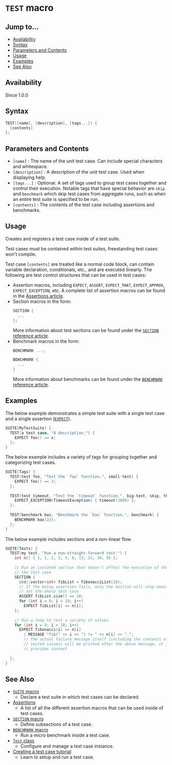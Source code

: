 # `TEST` macro

## Jump to...
- [Availability](#Availability)
- [Syntax](#Syntax)
- [Parameters and Contents](#Parameters-and-Contents)
- [Usage](#Usage)
- [Examples](#Examples)
- [See Also](#See-Also)

## Availability
Since 1.0.0

## Syntax
``` C++
TEST([name], [description], [tags...]) {
  [contents]
};
```

## Parameters and Contents
- `[name]` : The name of the unit test case.
  Can include special characters and whitespace.
- `[description]` : A description of the unit test case.
  Used when displaying help.
- `[tags...]` : Optional.
  A set of tags used to group test cases together and control their execution.
  Notable tags that have special behavior are `skip` and `benchmark` which skip
  test cases from aggregate runs, such as when an entire test suite is specified
  to be run.
- `[contents]` : The contents of the test case including assertions and
  benchmarks.

## Usage

Creates and registers a test case inside of a test suite.

Test cases must be contained within test suites, freestanding test cases won't
compile.

Test case `[contents]` are treated like a normal code block, can contain
variable declaration, conditionals, etc., and are executed linearly.
The following are test control structures that can be used in test cases:
- Assertion macros, including `EXPECT`, `ASSERT`, `EXPECT_THAT`,
  `EXPECT_APPROX`, `EXPECT_EXCEPTION`, etc.
  A complete list of assertion macros can be found in the
  [Assertions article](../Assertions).
- Section macros in the form:
  ``` C++
  SECTION {
    ...
  };
  ```
  More information about test sections can be found under the
  [`SECTION` reference article](SECTION.md).
- Benchmark macros in the form:
  ``` C++
  BENCHMARK ...;
  
  BENCHMARK {
    ...
  }
  ```
  More information about benchmarks can be found under the
  [`BENCHMARK` reference article](BENCHMARK.md).

## Examples

The below example demonstrates a simple test suite with a single test case and
a single assertion ([`EXPECT`](../Assertions/EXPECT.md)).
``` C++
SUITE(MyTestSuite) {
  TEST(a test case, "A description.") {
    EXPECT foo() == x;
  };
}
```

The below example includes a variety of tags for grouping together and
categorizing test cases.
``` C++
SUITE(Tags) {
  TEST(test foo, "Test the `foo` function.", small-test) {
    EXPECT foo() == 3;
  };
  
  TEST(test timeout, "Test the `timeout` function.", big-test, skip, throws) {
    EXPECT_EXCEPTION(TimeoutException) { timeout(1000) };
  };
  
  TEST(benchmark baz, "Benchmark the `baz` function.", benchmark) {
    BENCHMARK baz(23);
  };
}
```

The below example includes sections and a non-linear flow.
``` C++
SUITE(Tests) {
  TEST(my test, "Run a non-straight-forward test.") {
    int n[] { 1, 1, 2, 3, 5, 8, 13, 21, 34, 55 };
    
    // Run an isolated section that doesn't affect the execution of the rest of
    // the test case
    SECTION {
      std::vector<int> fibList = fibonacciList(10);
      // If the below assertion fails, only the section will stop executing,
      // not the whole test case
      ASSERT fibList.size() == 10;
      for (int i = 0; i < 10; i++)
        EXPECT fibList[i] == n[i];
    };
    
    // Run a loop to test a variety of values
    for (int i = 0; i < 10; i++)
      EXPECT fibonacci(i) == n[i]
        | MESSAGE "fib(" << i << ") != " << n[i] << ".";
        // The actual failure message itself (including the contents of the two
        // tested values) will be printed after the above message, it just
        // provides context
    
  };
}
```

## See Also

- [`SUITE` macro](SUITE.md)
  - Declare a test suite in which test cases can be declared.
- [Assertions](../Assertions)
  - A list of all the different assertion macros that can be used inside of test
    cases.
- [`SECTION` macro](SECTION.md)
  - Define subsections of a test case.
- [`BENCHMARK` macro](BENCHMARK.md)
  - Run a micro benchmark inside a test case.
- [`Test` class](../Types/Test.md)
  - Configure and manage a test case instance.
- [Creating a test case tutorial](../../Tutorials/Intro/TestCase.md)
  - Learn to setup and run a test case.

